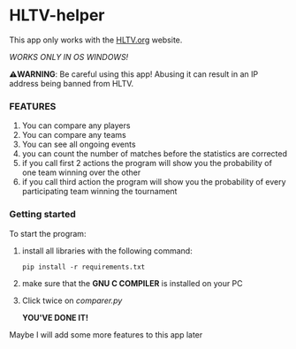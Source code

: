 # HLTV-helper
This app only works with the [HLTV.org](https://www.hltv.org) website.

_WORKS ONLY IN OS WINDOWS!_

**⚠️WARNING**: Be careful using this app! Abusing it can result in an IP address being banned from HLTV.

### FEATURES

1) You can compare any players
2) You can compare any teams
3) You can see all ongoing events
4) you can count the number of matches before the statistics are corrected
5) if you call first 2 actions the program will show you the probability of one team winning over the other
6) if you call third action the program will show you the probability of every participating team winning the tournament

### Getting started

To start the program:

1) install all libraries with the following command:

   <code>pip install -r requirements.txt</code>

2) make sure that the **GNU C COMPILER** is installed on your PC

3) Click twice on *comparer.py*

   **YOU'VE DONE IT!**

Maybe I will add some more features to this app later
